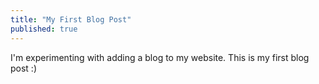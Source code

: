 ```yaml
---
title: "My First Blog Post"
published: true
---
```


I'm experimenting with adding a blog to my website. This is my first blog post :)
